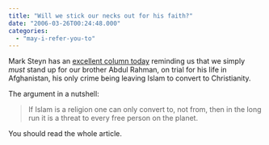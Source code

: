 ```yaml
---
title: "Will we stick our necks out for his faith?"
date: "2006-03-26T00:24:48.000"
categories: 
  - "may-i-refer-you-to"
---
```


Mark Steyn has an [excellent column today](http://www.ocregister.com/ocregister/opinion/homepage/article_1070454.php) reminding us that we simply _must_ stand up for our brother Abdul Rahman, on trial for his life in Afghanistan, his only crime being leaving Islam to convert to Christianity.

The argument in a nutshell:

> If Islam is a religion one can only convert to, not from, then in the long run it is a threat to every free person on the planet.

You should read the whole article.
